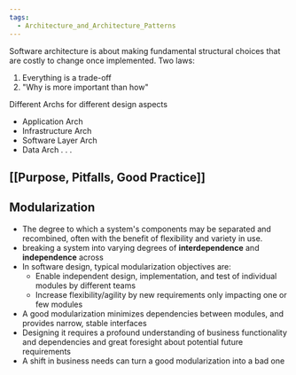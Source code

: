 ```yaml
---
tags:
  - Architecture_and_Architecture_Patterns
---
```

Software architecture is about making fundamental structural choices that are costly to change once implemented. Two laws:
1. Everything is a trade-off
2. "Why is more important than how"

Different Archs for different design aspects
- Application Arch
- Infrastructure Arch
- Software Layer Arch
- Data Arch . . .

## [[Purpose, Pitfalls, Good Practice]]

## Modularization
- The degree to which a system's components may be separated and recombined, often with the benefit of flexibility and variety in use.
- breaking a system into varying degrees of **interdependence** and **independence** across
- In software design, typical modularization objectives are:
	- Enable independent design, implementation, and test of individual modules by different teams
	- Increase flexibility/agility by new requirements only impacting one or few modules
- A good modularization minimizes dependencies between modules, and provides narrow, stable interfaces
- Designing it requires a profound understanding of business functionality and dependencies and great foresight about potential future requirements
- A shift in business needs can turn a good modularization into a bad one

